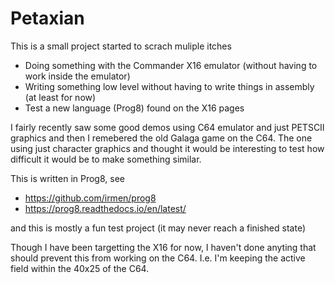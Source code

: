 # Petaxian

This is a small project started to scrach muliple itches

- Doing something with the Commander X16 emulator (without having to work inside the emulator)
- Writing something low level without having to write things in assembly (at least for now)
- Test a new language (Prog8) found on the X16 pages

I fairly recently saw some good demos using C64 emulator and just PETSCII graphics and then
I remebered the old Galaga game on the C64. The one using just character graphics and thought
it would be interesting to test how difficult it would be to make something similar.

This is written in Prog8, see

- https://github.com/irmen/prog8
- https://prog8.readthedocs.io/en/latest/

and this is mostly a fun test project (it may never reach a finished state)

Though I have been targetting the X16 for now, I haven't done anyting that should prevent
this from working on the C64. I.e. I'm keeping the active field within the 40x25 of the C64.

